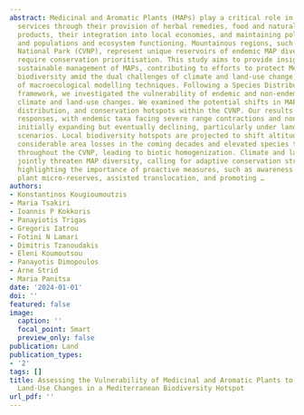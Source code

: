 ```yaml
---
abstract: Medicinal and Aromatic Plants (MAPs) play a critical role in providing ecosystem
  services through their provision of herbal remedies, food and natural skin care
  products, their integration into local economies, and maintaining pollinators’ diversity
  and populations and ecosystem functioning. Mountainous regions, such as Chelmos-Vouraikos
  National Park (CVNP), represent unique reservoirs of endemic MAP diversity that
  require conservation prioritisation. This study aims to provide insights into the
  sustainable management of MAPs, contributing to efforts to protect Mediterranean
  biodiversity amid the dual challenges of climate and land-use change, using a suite
  of macroecological modelling techniques. Following a Species Distribution Modelling
  framework, we investigated the vulnerability of endemic and non-endemic MAPs to
  climate and land-use changes. We examined the potential shifts in MAP diversity,
  distribution, and conservation hotspots within the CVNP. Our results revealed species-specific
  responses, with endemic taxa facing severe range contractions and non-endemic taxa
  initially expanding but eventually declining, particularly under land-use change
  scenarios. Local biodiversity hotspots are projected to shift altitudinally, with
  considerable area losses in the coming decades and elevated species turnover predicted
  throughout the CVNP, leading to biotic homogenization. Climate and land-use changes
  jointly threaten MAP diversity, calling for adaptive conservation strategies, thus
  highlighting the importance of proactive measures, such as awareness raising, establishing
  plant micro-reserves, assisted translocation, and promoting …
authors:
- Konstantinos Kougioumoutzis
- Maria Tsakiri
- Ioannis P Kokkoris
- Panayiotis Trigas
- Gregoris Iatrou
- Fotini N Lamari
- Dimitris Tzanoudakis
- Eleni Koumoutsou
- Panayotis Dimopoulos
- Arne Strid
- Maria Panitsa
date: '2024-01-01'
doi: ''
featured: false
image:
  caption: ''
  focal_point: Smart
  preview_only: false
publication: Land
publication_types:
- '2'
tags: []
title: Assessing the Vulnerability of Medicinal and Aromatic Plants to Climate and
  Land-Use Changes in a Mediterranean Biodiversity Hotspot
url_pdf: ''
---
```

